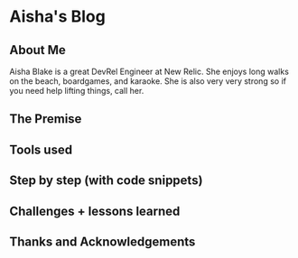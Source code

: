 # Aisha's Blog

## About Me
Aisha Blake is a great DevRel Engineer at New Relic. She enjoys long walks on the beach, boardgames, and karaoke. She is also very very strong so if you need help lifting things, call her.

## The Premise

## Tools used

## Step by step (with code snippets)

## Challenges + lessons learned

## Thanks and Acknowledgements
